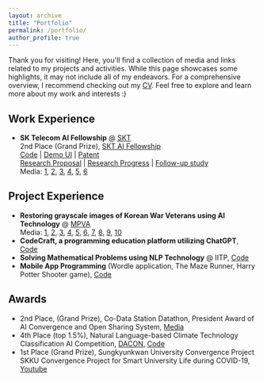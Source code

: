 ```yaml
---
layout: archive
title: "Portfolio"
permalink: /portfolio/
author_profile: true
---
```


Thank you for visiting! Here, you'll find a collection of media and links related to my projects and activities. While this page showcases some highlights, it may not include all of my endeavors. For a comprehensive overview, I recommend checking out my [CV](https://saebyeolshin.github.io/files/cv.pdf). Feel free to explore and learn more about my work and interests :)

## Work Experience
- **SK Telecom AI Fellowship** @ [SKT](https://www.sktelecom.com/index_en.html)
<br/>2nd Place (Grand Prize), [SKT AI Fellowship](https://www.sktuniv.com/74fb66b5-c7a7-4da2-82b8-3d0519e18e6d)
<br/>[Code](https://github.com/lee-gwang/Image_Colorization_For_Historical_Image) | [Demo UI](https://github.com/SaebyeolShin/Colorization_UI) | [Patent](https://www.sktuniv.com/e424f140-5c9b-4107-9338-66aee18de692)
<br/>[Research Proposal](https://devocean.sk.com/blog/techBoardDetail.do?ID=164064&boardType=writer) | [Research Progress](https://devocean.sk.com/blog/techBoardDetail.do?ID=164235&boardType=writer) | [Follow-up study](https://devocean.sk.com/blog/techBoardDetail.do?page=&query=&ID=164521&boardType=writer&searchData=icanlgh0016&subIndex=&idList=&pnwriterID=icanlgh0016)
<br/> Media: [1](https://www.sktuniv.com/c903fbb0-93c6-4d6c-8d96-026af7bca22b), [2](https://www.aitimes.kr/news/articleView.html?idxno=26552), [3](https://biz.chosun.com/it-science/ict/2022/11/18/25ZF4WKSK5HUPNYBRQHM6UKZNU/), [4](http://www.sbr.ai/news/articleView.html?idxno=4084), [5](http://journal.kobeta.com/skt-ai-%ED%8E%A0%EB%A1%9C%EC%9A%B0%EC%8B%ADskt-ai-fellowship-4%EA%B8%B0-%EC%84%B1%EA%B3%B5%EC%A0%81-%EB%A7%88%EB%AC%B4%EB%A6%AC/), [6](https://news.nate.com/view/20221118n05651)

## Project Experience
- **Restoring grayscale images of Korean War Veterans using AI Technology** @ [MPVA](https://www.mpva.go.kr/english/index.do)
<br/> Media: [1](https://www.mpva.go.kr/mpva/selectBbsNttView.do?key=93&bbsNo=25&nttNo=246933), [2](https://news.nate.com/view/20230214n28318?mid=n0100), [3](https://m.dhnews.co.kr/news/view/1065597831777610), [4](https://news.unn.net/news/articleView.html?idxno=541999), [5](http://www.cfnews.kr/coding/news.aspx/1/1/70967), [6](https://www.onews.tv/news/articleView.html?idxno=154377), [7](https://www.joongang.co.kr/article/25140582#home), [8](http://paxnews.co.kr/news/view.php?idx=32984), [9](https://www.aitimes.kr/news/articleView.html?idxno=27349), [10](https://www.chosun.com/politics/diplomacy-defense/2023/02/13/YVBJ74P4JVALJAY3KGIIQF5ROY/)
- **CodeCraft, a programming education platform utilizing ChatGPT**, [Code](https://github.com/skkuse/2023spring_41class_team9)
- **Solving Mathematical Problems using NLP Technology** @ IITP, [Code](https://github.com/DASH-Lab/KMWPS)
- **Mobile App Programming** (Wordle application, The Maze Runner, Harry Potter Shooter game), [Code](https://github.com/SaebyeolShin/Android_app)

## Awards
- 2nd Place, (Grand Prize), Co-Data Station Datathon, President Award of AI Convergence and Open Sharing System, [Media](https://www.skku.edu/skku/campus/skk_comm/popup_news_en.do?mode=view&articleNo=107465)
- 4th Place (top 1.5%), Natural Language-based Climate Technology Classification AI Competition, [DACON](https://dacon.io/en/competitions/official/235744/overview/description), [Code](https://github.com/SaebyeolShin/Climate_technology_classification)
- 1st Place (Grand Prize), Sungkyunkwan University Convergence Project
<br/>SKKU Convergence Project for Smart University Life during COVID-19, [Youtube](https://www.youtube.com/@group-pl5gf)

